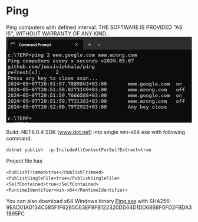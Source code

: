 # Ping
Ping computers with defined interval. THE SOFTWARE IS PROVIDED "AS IS", WITHOUT WARRANTY OF ANY KIND...
![Ping console output](Ping.png)

Build .NET8.0.4 SDK (www.dot.net) into single win-x64 exe with following command.
```
dotnet publish  -p:IncludeAllContentForSelfExtract=true
``` 

Project file has 
``` 
<PublishTrimmed>true</PublishTrimmed>
<PublishSingleFile>true</PublishSingleFile>
<SelfContained>true</SelfContained>
<RuntimeIdentifier>win-x64</RuntimeIdentifier>		
``` 
You can also download x64 Windows binary [Ping.exe](Ping.exe)
 with SHA256: 9EAD01AD134C585F1F6285C63EF8FB122320DD64D1DD68B8F0FD2FBDA31B95FC



